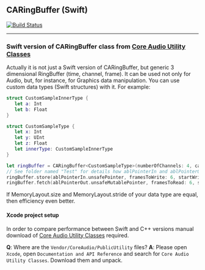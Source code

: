 ## CARingBuffer (Swift)

[![Build Status](https://travis-ci.org/vgorloff/CARingBuffer.svg?branch=master)](https://travis-ci.org/vgorloff/CARingBuffer)

---

### Swift version of CARingBuffer class from [Core Audio Utility Classes](https://www.google.de/search?q=Core+Audio+Utility+Classes)

Actually it is not just a Swift version of CARingBuffer, but generic 3 dimensional RingBuffer (time, channel, frame).
It can be used not only for Audio, but, for instance, for Graphics data manipulation.
You can use custom data types (Swift structures) with it.
For example:

```swift
struct CustomSampleInnerType {
   let a: Int
   let b: Float
}

struct CustomSampleType {
   let x: Int
   let y: UInt
   let z: Float
   let innerType: CustomSampleInnerType
}

let ringBuffer = CARingBuffer<CustomSampleType>(numberOfChannels: 4, capacityFrames: 8)
// See folder named "Test" for details how ablPointerIn and ablPointerOut were defined...
ringBuffer.store(ablPointerIn.unsafePointer, framesToWrite: 6, startWrite: 0)
ringBuffer.fetch(ablPointerOut.unsafeMutablePointer, framesToRead: 6, startRead: 0)
```

If MemoryLayout.size and MemoryLayout.stride of your data type are equal, then efficiency even better.

#### Xcode project setup

In order to compare performance between Swift and C++ versions manual download of [Core Audio Utility Classes](https://www.google.de/search?q=Core+Audio+Utility+Classes) required.

**Q**: Where are the `Vendor/CoreAudio/PublicUtility` files?
**A**: Please open `Xcode`, open `Documentation and API Reference` and search for `Core Audio Utility Classes`. Download them and unpack.
